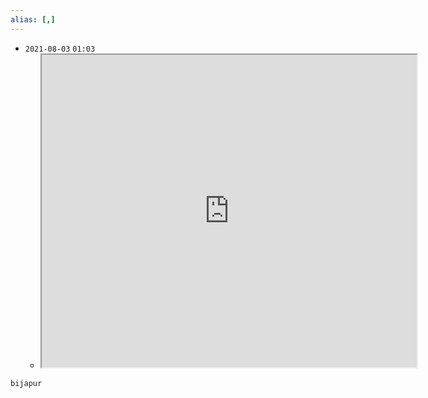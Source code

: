 ```yaml
---
alias: [,]
---
```


- `2021-08-03`  `01:03`
	- <iframe src="https://en.wikipedia.org/wiki/Bijapur" width="600" height="500" ></iframe>

```query
bijapur
```
